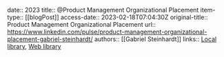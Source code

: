 date:: 2023
title:: @Product Management Organizational Placement
item-type:: [[blogPost]]
access-date:: 2023-02-18T07:04:30Z
original-title:: Product Management Organizational Placement
url:: https://www.linkedin.com/pulse/product-management-organizational-placement-gabriel-steinhardt/
authors:: [[Gabriel Steinhardt]]
links:: [Local library](zotero://select/library/items/LHQSQ2WB), [Web library](https://www.zotero.org/users/6520516/items/LHQSQ2WB)
